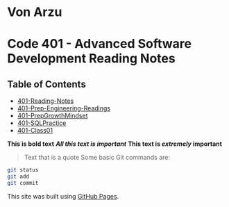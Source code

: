 
# Von Arzu


# Code 401 - Advanced Software Development Reading Notes

## Table of Contents

- [401-Reading-Notes](./reading-notes.md)
- [401-Prep-Engineering-Readings](./401-PrepEngineeringReadings.md)
- [401-PrepGrowthMindset](./401-PrepGrowthMindset.md)
- [401-SQLPractice](./401-SQLPractice)
- [401-Class01](./401-Class01)

**This is bold text**
***All this text is important***
**This text is *extremely* important**
> Text that is a quote
Some basic Git commands are:

```sh
git status
git add
git commit
```

This site was built using [GitHub Pages](https://pages.github.com/).
